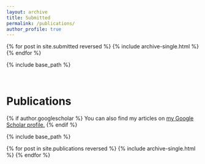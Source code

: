 ```yaml
---
layout: archive
title: Submitted
permalink: /publications/
author_profile: true
---
```


{% for post in site.submitted reversed %}
  {% include archive-single.html %}
{% endfor %}

{% include base_path %}

<br>

Publications
======

{% if author.googlescholar %}
  You can also find my articles on <u><a href="{{author.googlescholar}}">my Google Scholar profile</a>.</u>
{% endif %}

{% include base_path %}

{% for post in site.publications reversed %}
  {% include archive-single.html %}
{% endfor %}

